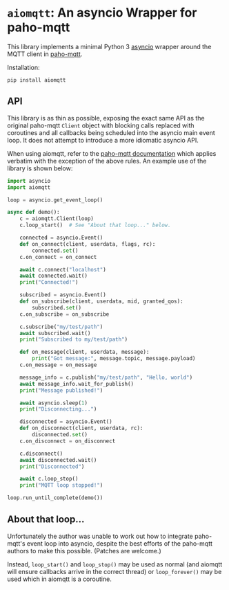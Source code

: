 `aiomqtt`: An asyncio Wrapper for paho-mqtt
===========================================

This library implements a minimal Python 3
[asyncio](https://docs.python.org/3/library/asyncio.html) wrapper around the
MQTT client in [paho-mqtt](https://github.com/eclipse/paho.mqtt.python).

Installation:

    pip install aiomqtt

API
---

This library is as thin as possible, exposing the exact same API as the
original paho-mqtt `Client` object with blocking calls replaced with coroutines
and all callbacks being scheduled into the asyncio main event loop. It does not
attempt to introduce a more idiomatic asyncio API.

When using aiomqtt, refer to the [paho-mqtt
documentation](https://pypi.python.org/pypi/paho-mqtt/1.1) which applies
verbatim with the exception of the above rules. An example use of the library
is shown below:

```python
import asyncio
import aiomqtt

loop = asyncio.get_event_loop()

async def demo():
    c = aiomqtt.Client(loop)
    c.loop_start()  # See "About that loop..." below.

    connected = asyncio.Event()
    def on_connect(client, userdata, flags, rc):
        connected.set()
    c.on_connect = on_connect

    await c.connect("localhost")
    await connected.wait()
    print("Connected!")

    subscribed = asyncio.Event()
    def on_subscribe(client, userdata, mid, granted_qos):
        subscribed.set()
    c.on_subscribe = on_subscribe

    c.subscribe("my/test/path")
    await subscribed.wait()
    print("Subscribed to my/test/path")

    def on_message(client, userdata, message):
        print("Got message:", message.topic, message.payload)
    c.on_message = on_message

    message_info = c.publish("my/test/path", "Hello, world")
    await message_info.wait_for_publish()
    print("Message published!")

    await asyncio.sleep(1)
    print("Disconnecting...")

    disconnected = asyncio.Event()
    def on_disconnect(client, userdata, rc):
        disconnected.set()
    c.on_disconnect = on_disconnect

    c.disconnect()
    await disconnected.wait()
    print("Disconnected")

    await c.loop_stop()
    print("MQTT loop stopped!")

loop.run_until_complete(demo())
```

About that loop...
------------------

Unfortunately the author was unable to work out how to integrate paho-mqtt's
event loop into asyncio, despite the best efforts of the paho-mqtt authors to
make this possible. (Patches are welcome.)

Instead, `loop_start()` and `loop_stop()` may be used as normal (and aiomqtt
will ensure callbacks arrive in the correct thread) or `loop_forever()` may be
used which in aiomqtt is a coroutine.
